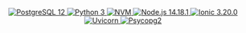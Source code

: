 <p align="center">
  <a href="https://www.postgresql.org/">
    <img src="https://img.shields.io/badge/PostgreSQL-12-336791.svg" alt="PostgreSQL 12">
  </a>
  <a href="https://www.python.org/">
    <img src="https://img.shields.io/badge/Python-3-3776AB.svg" alt="Python 3">
  </a>
  <a href="https://github.com/nvm-sh/nvm">
    <img src="https://img.shields.io/badge/NVM-Latest-8BC500.svg" alt="NVM">
  </a>
  <a href="https://nodejs.org/">
    <img src="https://img.shields.io/badge/Node.js-14.18.1-339933.svg" alt="Node.js 14.18.1">
  </a>
  <a href="https://ionicframework.com/">
    <img src="https://img.shields.io/badge/Ionic-3.20.0-3880FF.svg" alt="Ionic 3.20.0">
  </a>
  <a href="https://www.uvicorn.org/">
    <img src="https://img.shields.io/badge/Uvicorn-Latest-FFD300.svg" alt="Uvicorn">
  </a>
  <a href="https://www.psycopg.org/">
    <img src="https://img.shields.io/badge/Psycopg2-Latest-336791.svg" alt="Psycopg2">
  </a>
</p>
